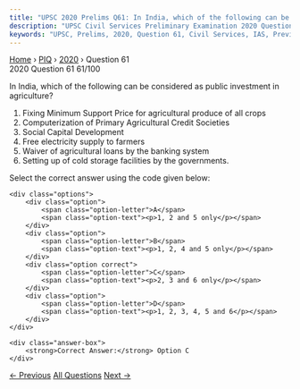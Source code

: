 ```yaml
---
title: "UPSC 2020 Prelims Q61: In India, which of the following can be considered as public..."
description: "UPSC Civil Services Preliminary Examination 2020 Question 61 with options and answer"
keywords: "UPSC, Prelims, 2020, Question 61, Civil Services, IAS, Previous Year Questions"
---
```


<nav class="breadcrumb">
    <a href="../../">Home</a>
    <span>›</span>
    <a href="../">PIQ</a>
    <span>›</span>
    <a href="./">2020</a>
    <span>›</span>
    <span>Question 61</span>
</nav>

<div class="question-header">
    <div class="question-meta">
        <span class="year-badge">2020</span>
        <span class="question-number">Question 61</span>
        <span class="progress">61/100</span>
    </div>
    <div class="progress-bar">
        <div class="progress-fill" style="width: 61.0%"></div>
    </div>
</div>

<div class="question-content">
    <div class="question-text">
        <p>In India, which of the following can be considered as public investment in<br />
agriculture?</p>
<ol>
<li>Fixing Minimum Support Price for agricultural produce of all crops</li>
<li>Computerization of Primary Agricultural Credit Societies</li>
<li>Social Capital Development</li>
<li>Free electricity supply to farmers</li>
<li>Waiver of agricultural loans by the banking system</li>
<li>Setting up of cold storage facilities by the governments.</li>
</ol>
<p>Select the correct answer using the code given below:</p>
    </div>
    
    <div class="options">
        <div class="option">
            <span class="option-letter">A</span>
            <span class="option-text"><p>1, 2 and 5 only</p></span>
        </div>
        <div class="option">
            <span class="option-letter">B</span>
            <span class="option-text"><p>1, 2, 4 and 5 only</p></span>
        </div>
        <div class="option correct">
            <span class="option-letter">C</span>
            <span class="option-text"><p>2, 3 and 6 only</p></span>
        </div>
        <div class="option">
            <span class="option-letter">D</span>
            <span class="option-text"><p>1, 2, 3, 4, 5 and 6</p></span>
        </div>
    </div>

    <div class="answer-box">
        <strong>Correct Answer:</strong> Option C
    </div>
</div>

<div class="question-nav">
    <a href="../q060-in-india-under-cyber-insurance-for-individuals-whi/" class="nav-btn prev">← Previous</a>
    <a href="../" class="nav-btn center">All Questions</a>
    <a href="../q062-what-is-the-importance-of-the-term-interest-covera/" class="nav-btn next">Next →</a>
</div>
